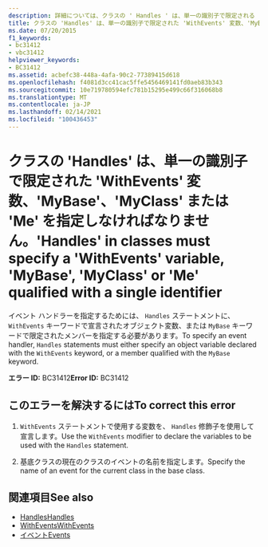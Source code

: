 ```yaml
---
description: 詳細については、クラスの ' Handles ' は、単一の識別子で限定される ' WithEvents ' 変数、' MyBase '、' MyClass ' または ' Me ' を指定しなければなりません。
title: クラスの 'Handles' は、単一の識別子で限定された 'WithEvents' 変数、'MyBase'、'MyClass' または 'Me' を指定しなければなりません。
ms.date: 07/20/2015
f1_keywords:
- bc31412
- vbc31412
helpviewer_keywords:
- BC31412
ms.assetid: acbefc38-448a-4afa-90c2-77389415d618
ms.openlocfilehash: f4081d3cc41cac5ffe5456469141fd0aeb83b343
ms.sourcegitcommit: 10e719780594efc781b15295e499c66f316068b8
ms.translationtype: MT
ms.contentlocale: ja-JP
ms.lasthandoff: 02/14/2021
ms.locfileid: "100436453"
---
```

# <a name="handles-in-classes-must-specify-a-withevents-variable-mybase-myclass-or-me-qualified-with-a-single-identifier"></a><span data-ttu-id="94533-103">クラスの 'Handles' は、単一の識別子で限定された 'WithEvents' 変数、'MyBase'、'MyClass' または 'Me' を指定しなければなりません。</span><span class="sxs-lookup"><span data-stu-id="94533-103">'Handles' in classes must specify a 'WithEvents' variable, 'MyBase', 'MyClass' or 'Me' qualified with a single identifier</span></span>

<span data-ttu-id="94533-104">イベント ハンドラーを指定するためには、 `Handles` ステートメントに、 `WithEvents` キーワードで宣言されたオブジェクト変数、または `MyBase` キーワードで限定されたメンバーを指定する必要があります。</span><span class="sxs-lookup"><span data-stu-id="94533-104">To specify an event handler, `Handles` statements must either specify an object variable declared with the `WithEvents` keyword, or a member qualified with the `MyBase` keyword.</span></span>  
  
 <span data-ttu-id="94533-105">**エラー ID:** BC31412</span><span class="sxs-lookup"><span data-stu-id="94533-105">**Error ID:** BC31412</span></span>  
  
## <a name="to-correct-this-error"></a><span data-ttu-id="94533-106">このエラーを解決するには</span><span class="sxs-lookup"><span data-stu-id="94533-106">To correct this error</span></span>  
  
1. <span data-ttu-id="94533-107">`WithEvents` ステートメントで使用する変数を、 `Handles` 修飾子を使用して宣言します。</span><span class="sxs-lookup"><span data-stu-id="94533-107">Use the `WithEvents` modifier to declare the variables to be used with the `Handles` statement.</span></span>  
  
2. <span data-ttu-id="94533-108">基底クラスの現在のクラスのイベントの名前を指定します。</span><span class="sxs-lookup"><span data-stu-id="94533-108">Specify the name of an event for the current class in the base class.</span></span>  
  
## <a name="see-also"></a><span data-ttu-id="94533-109">関連項目</span><span class="sxs-lookup"><span data-stu-id="94533-109">See also</span></span>

- [<span data-ttu-id="94533-110">Handles</span><span class="sxs-lookup"><span data-stu-id="94533-110">Handles</span></span>](../language-reference/statements/handles-clause.md)
- [<span data-ttu-id="94533-111">WithEvents</span><span class="sxs-lookup"><span data-stu-id="94533-111">WithEvents</span></span>](../language-reference/modifiers/withevents.md)
- [<span data-ttu-id="94533-112">イベント</span><span class="sxs-lookup"><span data-stu-id="94533-112">Events</span></span>](../programming-guide/language-features/events/index.md)
